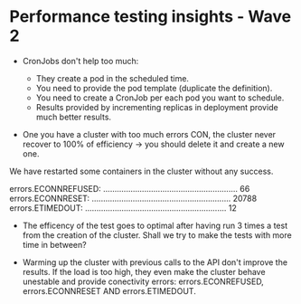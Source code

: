 # Performance testing insights - Wave 2

- CronJobs don't help too much: 
    - They create a pod in the scheduled time.
    - You need to provide the pod template (duplicate the definition).
    - You need to create a CronJob per each pod you want to schedule. 
    - Results provided by incrementing replicas in deployment provide much better results.

- One you have a cluster with too much errors CON, the cluster never recover to 100% of efficiency -> you should delete it and create a new one.

We have restarted some containers in the cluster without any success.

errors.ECONNREFUSED: ........................................................... 66
errors.ECONNRESET: ............................................................. 20788
errors.ETIMEDOUT: .............................................................. 12


- The efficency of the test goes to optimal after having run 3 times a test from the creation of the cluster. Shall we try to make the tests with more time in between?

- Warming up the cluster with previous calls to the API don't improve the results. If the load is too high, they even make the cluster behave unestable and provide conectivity errors: errors.ECONREFUSED, errors.ECONNRESET AND errors.ETIMEDOUT.